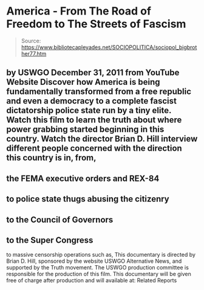# America - From The Road of Freedom to The Streets of Fascism

> Source: https://www.bibliotecapleyades.net/SOCIOPOLITICA/sociopol_bigbrother77.htm

by
USWGO
December 31, 2011
from
YouTube Website
Discover how America is being fundamentally transformed from a free republic
and even a democracy to a complete fascist dictatorship police state run by
a tiny elite. Watch this film to learn the truth about where power grabbing
started beginning in this country.
Watch the director Brian D. Hill interview different people concerned with
the direction this country is in, from,
-
the
FEMA executive orders and
REX-84
-
to police state thugs abusing the
citizenry
-
to the Council of Governors
-
to the Super Congress
-
to massive censorship operations such
as,
This documentary is directed by Brian D. Hill,
sponsored by the website
USWGO Alternative News, and supported by
the Truth movement. The USWGO production committee is responsible for the
production of this film.
This documentary will be given free of charge after production and will
available at:
Related Reports
